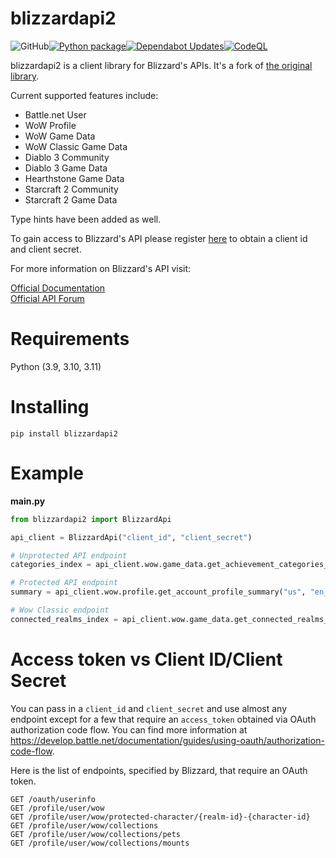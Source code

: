 # blizzardapi2
![GitHub](https://img.shields.io/github/license/lostcol0ny/python-blizzardapi2)[![Python package](https://github.com/lostcol0ny/python-blizzardapi2/actions/workflows/python-package.yml/badge.svg?branch=main)](https://github.com/lostcol0ny/python-blizzardapi2/actions/workflows/python-package.yml)[![Dependabot Updates](https://github.com/lostcol0ny/blizzardapi2/actions/workflows/dependabot/dependabot-updates/badge.svg)](https://github.com/lostcol0ny/blizzardapi2/actions/workflows/dependabot/dependabot-updates)[![CodeQL](https://github.com/lostcol0ny/python-blizzardapi2/actions/workflows/github-code-scanning/codeql/badge.svg)](https://github.com/lostcol0ny/python-blizzardapi2/actions/workflows/github-code-scanning/codeql)

blizzardapi2 is a client library for Blizzard's APIs. It's a fork of [the original library](https://github.com/trevorphillipscoding/python-blizzardapi/).

Current supported features include:
- Battle.net User
- WoW Profile
- WoW Game Data
- WoW Classic Game Data
- Diablo 3 Community
- Diablo 3 Game Data
- Hearthstone Game Data
- Starcraft 2 Community
- Starcraft 2 Game Data

Type hints have been added as well.

To gain access to Blizzard's API please register [here](https://develop.battle.net/access/) to obtain a client id and client secret.

For more information on Blizzard's API visit:

[Official Documentation](https://develop.battle.net/documentation)  
[Official API Forum](https://us.forums.blizzard.com/en/blizzard/c/api-discussion)

# Requirements

Python (3.9, 3.10, 3.11)

# Installing

`pip install blizzardapi2`
    
# Example

**main.py**
```python
from blizzardapi2 import BlizzardApi

api_client = BlizzardApi("client_id", "client_secret")

# Unprotected API endpoint
categories_index = api_client.wow.game_data.get_achievement_categories_index("us", "en_US")

# Protected API endpoint
summary = api_client.wow.profile.get_account_profile_summary("us", "en_US", "access_token")

# Wow Classic endpoint
connected_realms_index = api_client.wow.game_data.get_connected_realms_index("us", "en_US", is_classic=True)
```

# Access token vs Client ID/Client Secret

You can pass in a `client_id` and `client_secret` and use almost any endpoint except for a few that require an `access_token` obtained via OAuth authorization code flow. You can find more information at https://develop.battle.net/documentation/guides/using-oauth/authorization-code-flow.

Here is the list of endpoints, specified by Blizzard, that require an OAuth token.

```
GET /oauth/userinfo
GET /profile/user/wow
GET /profile/user/wow/protected-character/{realm-id}-{character-id}
GET /profile/user/wow/collections
GET /profile/user/wow/collections/pets
GET /profile/user/wow/collections/mounts
```

